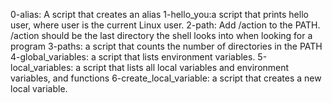 0-alias: A script that creates an alias
1-hello_you:a script that prints hello user, where user is the current Linux user.
2-path: Add /action to the PATH. /action should be the last directory the shell looks into when looking for a program
3-paths: a script that counts the number of directories in the PATH
4-global_variables: a script that lists environment variables.
5-local_variables: a script that lists all local variables and environment variables, and functions
6-create_local_variable: a script that creates a new local variable.
